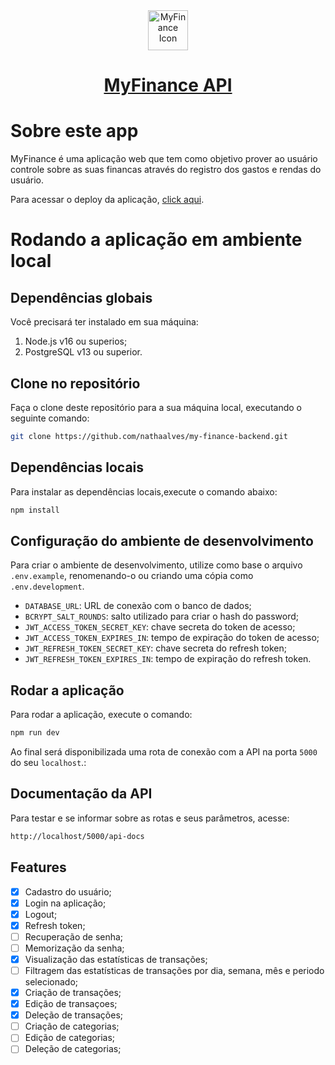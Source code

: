 <div align="center">
    <a href="https://my-finance-frontend.vercel.app/">
        <img src="https://raw.githubusercontent.com/nathaalves/my-finance-frontend/main/src/assets/images/favicon.ico" width="64" height="64" alt="MyFinance Icon">
    </a>
    <h1>
        <a href="https://my-finance-frontend.vercel.app/">
            MyFinance API
        </a>
    </h1>
</div>

# Sobre este app

MyFinance é uma aplicação web que tem como objetivo prover ao usuário controle sobre as suas financas através do registro dos gastos e rendas do usuário.

Para acessar o deploy da aplicação, [click aqui](https://my-finance-frontend.vercel.app/).

# Rodando a aplicação em ambiente local

## Dependências globais

Você precisará ter instalado em sua máquina:

1. Node.js v16 ou superios;
2. PostgreSQL v13 ou superior.

## Clone no repositório

Faça o clone deste repositório para a sua máquina local, executando o seguinte comando:

```bash
git clone https://github.com/nathaalves/my-finance-backend.git
```

## Dependências locais

Para instalar as dependências locais,execute o comando abaixo:

```bash
npm install
```

## Configuração do ambiente de desenvolvimento

Para criar o ambiente de desenvolvimento, utilize como base o arquivo `.env.example`, renomenando-o ou criando uma cópia como `.env.development`.

- `DATABASE_URL`: URL de conexão com o banco de dados;
- `BCRYPT_SALT_ROUNDS`: salto utilizado para criar o hash do password;
- `JWT_ACCESS_TOKEN_SECRET_KEY`: chave secreta do token de acesso;
- `JWT_ACCESS_TOKEN_EXPIRES_IN`: tempo de expiração do token de acesso;
- `JWT_REFRESH_TOKEN_SECRET_KEY`: chave secreta do refresh token;
- `JWT_REFRESH_TOKEN_EXPIRES_IN`: tempo de expiração do refresh token.

## Rodar a aplicação

Para rodar a aplicação, execute o comando:

```bash
npm run dev
```

Ao final será disponibilizada uma rota de conexão com a API na porta `5000` do seu `localhost`.:

## Documentação da API

Para testar e se informar sobre as rotas e seus parâmetros, acesse:

```bash
http://localhost/5000/api-docs
```

## Features

- [x] Cadastro do usuário;
- [x] Login na aplicação;
- [x] Logout;
- [x] Refresh token;
- [ ] Recuperação de senha;
- [ ] Memorização da senha;
- [x] Visualização das estatísticas de transações;
- [ ] Filtragem das estatísticas de transações por dia, semana, mês e periodo selecionado;
- [x] Criação de transações;
- [x] Edição de transaçoes;
- [x] Deleção de transações;
- [ ] Criação de categorias;
- [ ] Edição de categorias;
- [ ] Deleção de categorias;

